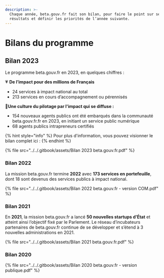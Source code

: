 ```yaml
---
description: >-
  Chaque année, beta.gouv.fr fait son bilan, pour faire le point sur ses
  résultats et définir les priorités de l’année suivante.
---
```


# Bilans du programme

## Bilan 2023

Le programme beta.gouv.fr en 2023, en quelques chiffres :

:heartpulse: **De l’impact pour des millions de Français**

* 24 services à impact national au total
* 213 services en cours dʼaccompagnement ou pérennisés

🎯**Une culture du pilotage par l'impact qui se diffuse :**

* 154 nouveaux agents publics ont été embarqués dans la communauté beta.gouv.fr.fr en 2023, en initiant un service public numérique
* 68 agents publics intrapreneurs certifiés

{% hint style="info" %}
Pour plus d'information, vous pouvez visionner le bilan complet ici :&#x20;
{% endhint %}

{% file src="../../.gitbook/assets/Bilan 2023 beta.gouv.fr.pdf" %}

### Bilan 2022 <a href="#bilan-2022" id="bilan-2022"></a>

La mission beta.gouv.fr termine **2022** avec **173 services en portefeuille**, dont 18 sont devenus des services publics à impact national.

{% file src="../../.gitbook/assets/Bilan 2022 beta.gouv.fr - version COM.pdf" %}

### Bilan 2021 <a href="#bilan-2021" id="bilan-2021"></a>

En **2021**, la mission beta.gouv.fr a lancé **50 nouvelles startups d’État** et atteint ainsi l’objectif fixé par le Parlement. Le réseau d’incubateurs partenaires de beta.gouv.fr continue de se développer et s’étend à 3 nouvelles administrations en 2021.

{% file src="../../.gitbook/assets/Bilan 2021 beta.gouv.fr.pdf" %}

### Bilan 2020 <a href="#bilan-2020" id="bilan-2020"></a>

{% file src="../../.gitbook/assets/Bilan 2020 beta.gouv.fr - version publique.pdf" %}
